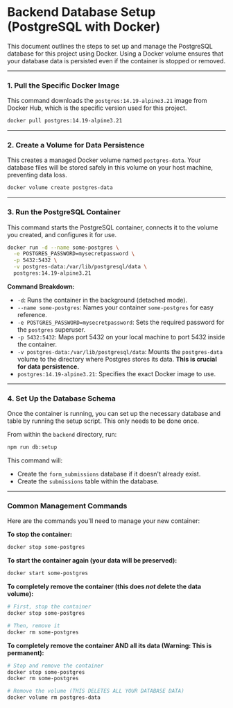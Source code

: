 # Backend Database Setup (PostgreSQL with Docker)

This document outlines the steps to set up and manage the PostgreSQL database for this project using Docker. Using a Docker volume ensures that your database data is persisted even if the container is stopped or removed.

---

### 1. Pull the Specific Docker Image

This command downloads the `postgres:14.19-alpine3.21` image from Docker Hub, which is the specific version used for this project.

```bash
docker pull postgres:14.19-alpine3.21
```

---

### 2. Create a Volume for Data Persistence

This creates a managed Docker volume named `postgres-data`. Your database files will be stored safely in this volume on your host machine, preventing data loss.

```bash
docker volume create postgres-data
```

---

### 3. Run the PostgreSQL Container

This command starts the PostgreSQL container, connects it to the volume you created, and configures it for use.

```bash
docker run -d --name some-postgres \
  -e POSTGRES_PASSWORD=mysecretpassword \
  -p 5432:5432 \
  -v postgres-data:/var/lib/postgresql/data \
  postgres:14.19-alpine3.21
```

**Command Breakdown:**
- `-d`: Runs the container in the background (detached mode).
- `--name some-postgres`: Names your container `some-postgres` for easy reference.
- `-e POSTGRES_PASSWORD=mysecretpassword`: Sets the required password for the `postgres` superuser.
- `-p 5432:5432`: Maps port 5432 on your local machine to port 5432 inside the container.
- `-v postgres-data:/var/lib/postgresql/data`: Mounts the `postgres-data` volume to the directory where Postgres stores its data. **This is crucial for data persistence.**
- `postgres:14.19-alpine3.21`: Specifies the exact Docker image to use.

---

### 4. Set Up the Database Schema

Once the container is running, you can set up the necessary database and table by running the setup script. This only needs to be done once.

From within the `backend` directory, run:
```bash
npm run db:setup
```

This command will:
- Create the `form_submissions` database if it doesn't already exist.
- Create the `submissions` table within the database.

---

### Common Management Commands

Here are the commands you'll need to manage your new container:

**To stop the container:**
```bash
docker stop some-postgres
```

**To start the container again (your data will be preserved):**
```bash
docker start some-postgres
```

**To completely remove the container (this does *not* delete the data volume):**
```bash
# First, stop the container
docker stop some-postgres

# Then, remove it
docker rm some-postgres
```

**To completely remove the container AND all its data (Warning: This is permanent):**
```bash
# Stop and remove the container
docker stop some-postgres
docker rm some-postgres

# Remove the volume (THIS DELETES ALL YOUR DATABASE DATA)
docker volume rm postgres-data
